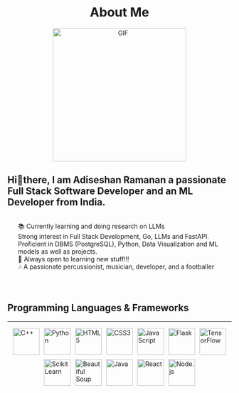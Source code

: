 <div align="center">
  <h1>About Me</h1>
  <img src="https://media1.giphy.com/media/v1.Y2lkPTc5MGI3NjExZDB5aGpvZWh0aWJydXM0MXlybnZzaDU1bGtsOGNveHd3aXpyaDI4NSZlcD12MV9pbnRlcm5hbF9naWZfYnlfaWQmY3Q9Zw/ZVik7pBtu9dNS/giphy.gif" alt="GIF" width="300" />
</div>

<h2>Hi👋there, I am Adiseshan Ramanan a passionate Full Stack Software Developer and an ML Developer from India.</h2>
<ul style="list-style: none; text-align: left; display: inline-block;">
  <li>📚 Currently learning and doing research on LLMs</li>
  <li>Strong interest in Full Stack Development, Go, LLMs and FastAPI. Proficient in DBMS (PostgreSQL), Python, Data Visualization and ML models as well as projects.</li>
  <li>🚀 Always open to learning new stuff!!!</li>
  <li>🎶 A passionate percussionist, musician, developer, and a footballer</li>
</ul>
<ul style="list-style: none; text-align: left; display: inline-block;"></ul>

<div>
  <h2>Programming Languages & Frameworks</h2>
  <hr />
  <div style="display: flex; flex-wrap: wrap; justify-content: center; align-items: center; gap: 10px;">
    <img src="https://img.icons8.com/color/60/000000/c-plus-plus-logo.png" alt="C++" width="60" height="60" />
    <img src="https://img.icons8.com/color/60/000000/python.png" alt="Python" width="60" height="60" />
    <img src="https://img.icons8.com/color/60/000000/html-5--v1.png" alt="HTML5" width="60" height="60" />
    <img src="https://img.icons8.com/color/60/000000/css3.png" alt="CSS3" width="60" height="60" />
    <img src="https://img.icons8.com/color/60/000000/javascript.png" alt="JavaScript" width="60" height="60" />
    <img src="https://img.icons8.com/?size=256&id=MHcMYTljfKOr&format=png" alt="Flask" width="60" height="60" />
    <img src="https://img.icons8.com/color/60/000000/tensorflow.png" alt="TensorFlow" width="60" height="60" />
    <img src="https://icon.icepanel.io/Technology/svg/scikit-learn.svg" alt="Scikit Learn" width="60" height="60" />
    <img src="https://app.matatika.com/assets/images/datasource/tap-beautifulsoup.png" alt="Beautiful Soup" width="60" height="60" />
    <img src="https://img.icons8.com/color/60/000000/java-coffee-cup-logo.png" alt="Java" width="60" height="60" />
    <img src="https://img.icons8.com/color/60/000000/react-native.png" alt="React" width="60" height="60" />
    <img src="https://img.icons8.com/color/60/000000/nodejs.png" alt="Node.js" width="60" height="60" />
  </div>
</div>
